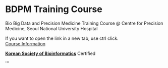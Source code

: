 # BDPM Training Course
Bio Big Data and Precision Medicine Training Course @ Centre for Precision Medicine, Seoul National University Hospital

If you want to open the link in a new tab, use ctrl click.<br/>
[Course Information](http://bdpm.snubi.org)


<a href="http://ksbi.or.kr/">**Korean Society of Bioinformatics**</a> Certified

'''